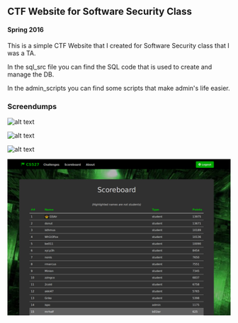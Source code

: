 ## CTF Website for Software Security Class
#### Spring 2016

This is a simple CTF Website that I created for Software Security class that I was a TA.

In the sql_src file you can find the SQL code that is used to create and manage the DB.

In the admin_scripts you can find some scripts that make admin's life easier.


### Screendumps
![alt text](./images/image_1.png "")

![alt text](./images/image_2.png "")

![alt text](./images/image_3.png "")

![alt text](./images/image_4.png "")